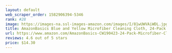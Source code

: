 ```yaml
---
layout: default 
﻿web_scraper_order: 1582906394-5346
rank: #28
image: https://images-na.ssl-images-amazon.com/images/I/81wUWVAiWDL.jpg
title: AmazonBasics Blue and Yellow Microfiber Cleaning Cloth, 24-Pack
url: https://www.amazon.com/AmazonBasics-CW190423-24-Pack-Microfiber-Cleaning/dp/B009FUF6DM/ref=zg_mw_automotive_28?_encoding=UTF8&psc=1&refRID=XNZNW5DZK47AV25RF7A7
reviews: 4.6 out of 5 stars
price: $14.30 
---
```


